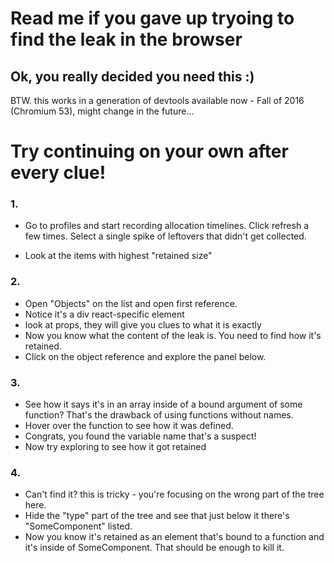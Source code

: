 # Read me if you gave up tryoing to find the leak in the browser


## Ok, you really decided you need this :)

BTW. this works in a generation of devtools available now - Fall of 2016 (Chromium 53), might change in the future...

# Try continuing on your own after every clue!

### 1.
- Go to profiles and start recording allocation timelines.
Click refresh a few times. Select a single spike of leftovers that didn't get collected.

- Look at the items with highest "retained size"



### 2.
- Open "Objects" on the list and open first reference.
- Notice it's a div react-specific element
- look at props, they will give you clues to what it is exactly
- Now you know what the content of the leak is. You need to find how it's retained.
- Click on the object reference and explore the panel below.


### 3.
- See how it says it's in an array inside of a bound argument of some function? That's the drawback of using functions without names.
- Hover over the function to see how it was defined.
- Congrats, you found the variable name that's a suspect!
- Now try exploring to see how it got retained



### 4.
- Can't find it? this is tricky - you're focusing on the wrong part of the tree here.
- Hide the "type" part of the tree and see that just below it there's "SomeComponent" listed.
- Now you know it's retained as an element that's bound to a function and it's inside of SomeComponent. That should be enough to kill it.

